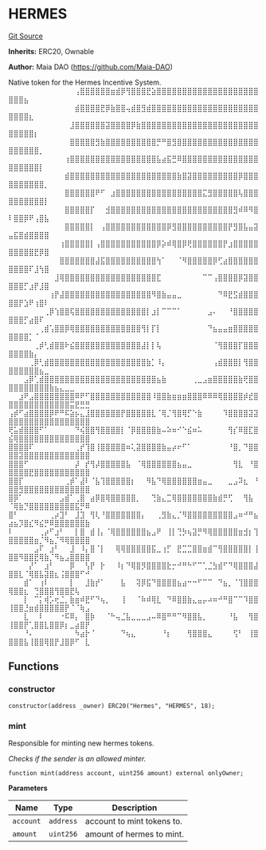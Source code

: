 # HERMES
[Git Source](https://github.com/Maia-DAO/test-env-V2/blob/84b5f9e8695c91ddb02f27bb3dfb1c652f55ced4/hermes/tokens/HERMES.sol)

**Inherits:**
ERC20, Ownable

**Author:**
Maia DAO (https://github.com/Maia-DAO)

Native token for the Hermes Incentive System.
⠀⠀⠀⠀⠀⠀⠀⠀⠀⠀⠀⠀⠀⢠⣿⣿⣿⣿⣿⣿⣶⣾⡿⢻⣿⣿⣿⣟⣵⣿⣿⣿⣿⣿⣿⣿⣿⣿⣿⣿⣿⣿⣿⣿⣿⣿⣿⣿⣿⣿⣿⣿⣦⠀⠀⠀⠀⠀⠀⠀⠀⠀⠀⠀⠀
⠀⠀⠀⠀⠀⠀⠀⠀⠀⠀⠀⠀⠀⣾⣿⣿⣿⣿⣟⡿⣷⣿⣿⢤⣾⣿⣻⣾⣿⣿⣿⣿⣿⣿⣿⣿⣿⣿⣿⣿⣿⣿⣿⣿⣿⣿⣿⣿⣿⣿⣿⣿⣿⣆⠀⠀⠀⠀⠀⠀⠀⠀⠀⠀⠀
⠀⠀⠀⠀⠀⠀⠀⠀⠀⠀⠀⠀⣸⣿⣿⣿⣿⣿⣿⣽⣿⣿⣿⣿⡿⣷⣿⣿⣿⣿⣿⣿⣿⣿⣿⣿⣿⣿⣿⣿⣿⣿⣿⣿⣿⣿⣿⣿⣿⣿⣿⣿⣿⣿⡆⠀⠀⠀⠀⠀⠀⠀⠀⠀⠀
⠀⠀⠀⠀⠀⠀⠀⠀⠀⠀⠀⠀⣿⣿⣿⣿⣿⣻⣷⣿⣿⣿⣿⣿⣿⣿⣿⣿⣿⡛⠛⣿⣻⣿⣿⣿⣿⣿⣿⣿⣿⣿⣿⣿⣿⣿⣿⣿⣿⣿⣿⣿⣿⣿⣿⡀⠀⠀⠀⠀⠀⠀⠀⠀⠀
⠀⠀⠀⠀⠀⠀⠀⠀⠀⠀⠀⢰⣿⣿⣿⣿⣿⣿⣿⣿⣿⣿⣿⣿⣿⣿⣿⣿⣿⣧⣴⣯⣛⠿⣿⣿⣿⣿⣿⣿⣿⣿⣿⣿⣿⣿⣿⣿⣿⣿⣿⣿⣿⣿⣿⡇⠀⠀⠀⠀⠀⠀⠀⠀⠀
⠀⠀⠀⠀⠀⠀⠀⠀⠀⠀⠀⣾⣿⣿⣿⣿⣿⣿⣿⣿⣿⣿⣿⣿⣿⣿⣿⣿⣿⣿⣿⣿⣿⣷⣿⣽⣿⣿⣿⣿⣿⣿⣿⣿⣿⡿⣿⣿⣿⣿⣿⣿⣿⣿⣿⣿⡀⠀⠀⠀⠀⠀⠀⠀⠀
⠀⠀⠀⠀⠀⠀⠀⠀⠀⠀⠀⣿⣿⣿⣿⣿⣿⠟⠋⠀⣰⣿⣿⣿⣿⣿⣿⣿⣿⣿⣿⣿⣿⣿⣿⣿⣿⣿⣍⣻⣿⣿⣿⣿⣿⢧⣿⣿⣿⣿⣿⣿⣿⣿⣿⣿⡇⠀⠀⠀⠀⠀⠀⠀⠀
⠀⠀⠀⠀⠀⠀⠀⠀⠀⠀⠀⣿⣿⣿⣿⣿⡏⠀⠀⣺⣿⣿⣿⣿⣿⣿⣿⣿⣿⣿⣿⣿⣿⣿⣿⣿⣿⣿⣿⣿⣿⣿⣿⣿⣻⠾⠿⠻⣿⠇⣿⣿⡿⠟⢠⣿⣧⠀⠀⠀⠀⠀⠀⠀⠀
⠀⠀⠀⠀⠀⠀⠀⠀⠀⠀⠀⣿⣿⣿⣿⣿⡇⠀⢠⣿⣿⣿⣿⣿⣿⣿⣿⣿⣿⣿⣿⡿⣻⣿⣿⣿⣿⣿⣿⣿⣿⣿⣿⡟⣻⣿⣧⣤⣽⣤⣯⣿⣾⣿⣿⣿⣿⠀⠀⠀⠀⠀⠀⠀⠀
⠀⠀⠀⠀⠀⠀⠀⠀⠀⠀⢰⣿⣿⣿⣿⣿⡇⢠⣿⣿⣿⣿⣿⣿⣿⣿⣿⣿⣿⡿⡵⠾⢿⣿⡿⢟⣿⣿⣿⣿⣿⣿⡟⣰⣿⣿⣿⣿⣿⣿⣿⣿⣿⣿⣟⡿⣿⠀⠀⠀⠀⠀⠀⠀⠀
⠀⠀⠀⠀⠀⠀⠀⠀⠀⠀⣿⣿⣿⣿⣿⣿⣿⣼⣯⣿⣿⣿⣿⣿⣿⣿⣿⣿⣿⢳⠁⠀⠀⠈⠻⣿⣿⣿⣿⣿⡿⢋⣴⣿⣿⣿⣿⣿⣿⣿⣿⣿⣿⠏⣸⢳⣿⠀⠀⠀⠀⠀⠀⠀⠀
⠀⠀⠀⠀⠀⠀⠀⠀⠀⣸⢿⣿⣿⣿⣿⣿⣿⣿⣿⣿⣿⣿⣿⣿⣿⣿⣿⣿⣿⣏⠀⠀⠀⠀⠀⠀⠀⠀⠉⠉⢠⣿⣿⣿⣿⡿⣽⣿⣿⣿⣿⣿⡋⣰⡟⣸⣿⠀⠀⠀⠀⠀⠀⠀⠀
⠀⠀⠀⠀⠀⠀⠀⠀⢰⡟⣼⣿⣿⣿⣿⣿⣿⣿⣿⣿⣿⣿⣿⣿⣿⣿⣿⣿⠻⣿⣷⣤⣤⣀⠀⠀⠀⠀⠀⠀⠀⠙⠿⣟⣫⣾⣿⣿⣿⣿⣿⡟⣱⠟⢰⣿⠇⠀⠀⠀⠀⠀⠀⠀⠀
⠀⠀⠀⠀⠀⠀⠀⢀⡿⢱⣿⣿⢯⣿⣿⣿⣿⣿⣿⣿⣿⣿⣿⣿⣿⣿⣿⡇⣰⡇⠉⠉⠉⠁⠀⠀⠀⠀⠀⣠⠄⠀⠀⠘⣿⣿⣿⣿⣿⣿⣿⣿⡋⣴⣿⠏⠀⠀⠀⠀⠀⠀⠀⠀⠀
⠀⠀⠀⠀⠀⠀⢀⣾⢡⣿⣿⡿⢿⣿⣿⣿⣿⣿⣿⣿⣿⣿⣿⣿⣿⣿⢻⡇⡏⡇⠀⠀⠀⠀⠀⠀⠀⠀⠀⠙⣦⣤⣤⣶⣿⣿⣿⣿⣿⣿⣿⣿⣿⡁⠈⠀⠀⠀⠀⠀⠀⠀⠀⠀⠀
⠀⠀⠀⠀⠀⢀⡾⢃⣾⣿⣿⠗⣮⣿⣿⣿⣿⣿⣿⣿⣿⣿⣿⣿⣿⣿⣼⡇⡇⢧⠀⠀⠀⠀⠀⠀⠀⠀⠀⠀⠈⢻⣿⣿⣿⡏⣿⣿⣿⣿⣿⣿⣿⣷⡄⠀⠀⠀⠀⠀⠀⠀⠀⠀⠀
⠀⠀⠀⠀⢀⡿⢃⣾⣿⣿⣿⣿⣿⣿⣿⣿⣿⣿⣿⣿⣿⣿⣿⣿⣿⣿⣿⣷⡁⠸⡄⠀⠀⠀⠀⠀⠀⠀⠀⠀⢠⣾⣿⣿⣿⡇⢻⣿⣿⣿⣿⣿⣿⣿⣿⣦⣀⠀⠀⠀⠀⠀⠀⠀⠀
⠀⠀⠀⣠⡿⢁⣾⣿⣿⣿⣿⣿⣿⣿⣿⣿⣿⣿⣿⣿⣿⣿⣿⣿⣿⣿⣿⣿⣿⣦⣷⠀⠀⠀⠀⠀⢀⣀⣠⣶⣿⣿⣿⣿⣿⣷⢟⣿⣿⣿⣿⣿⣿⣿⣿⣿⣿⣷⣦⣄⣀⣀⠀⠀⠀
⠀⠀⣰⠟⣠⣿⣿⣿⣿⣿⣿⣿⣿⠿⠟⠋⣿⣿⣿⣿⣿⣿⣿⣿⣿⣿⣿⣿⠸⣿⣿⣷⣶⣶⣶⣿⣿⣿⠿⠿⠿⢿⣿⣿⣿⣿⡾⣞⣿⣿⣿⣿⣿⣿⣿⣿⣿⣿⣿⣿⣿⣭⣟⣛⣛
⢠⡾⠋⣴⣿⣿⣿⣿⡿⠟⠛⠯⣵⡦⣄⣸⣿⣿⣿⣿⣿⣿⡟⣿⣿⣿⣿⣿⣇⠈⢿⡈⢻⣿⢿⡋⠑⣷⠀⠀⠀⠀⠹⣿⣿⣿⣿⣽⣽⣿⣿⣿⣿⣿⣿⣿⣿⣿⣿⣿⣿⣿⣿⣿⣿
⢟⣥⣾⣿⣿⣿⠋⠁⠀⠀⠀⠀⠀⠙⢮⣿⣿⢻⣿⣿⣿⣿⡇⠈⡿⣿⣿⣿⣿⣷⠤⠵⠶⠊⠑⣮⠶⠥⠀⠀⠀⠀⠀⢻⡎⠿⣿⣏⣿⣮⢿⣿⣿⣿⣿⣿⣿⣿⣿⣿⣿⣿⣿⣿⣿
⣿⣿⣿⣿⠏⠀⠀⠀⠀⠀⠀⠀⠀⢀⡞⢹⣿⢸⣿⣿⣿⣿⣿⠶⢅⣽⣿⣿⣿⣿⣷⣤⡴⠖⠋⠁⠀⠀⠀⠀⠀⠀⠀⠘⣿⡀⠙⣿⣿⣿⣿⣽⣿⣿⣿⣿⣿⣿⣿⣿⣿⣿⣿⣿⣿
⣿⣿⣿⠋⠀⠀⠀⠀⠀⠀⠀⠀⠀⡼⠀⡞⢻⡼⣿⣿⣿⣿⣿⣧⠀⠈⢿⣿⣿⣿⣿⣿⣿⣦⣤⣀⠀⠀⠀⠀⠀⠀⠀⠀⢻⣇⠀⠘⣿⣿⣿⣿⣿⣟⣿⣿⣿⣿⣿⣿⣿⣿⣿⣿⣿
⣿⣿⡏⠀⠀⠀⠀⠀⠀⠀⠀⢀⡾⠁⣼⠇⠈⣧⢹⣿⣿⣿⣿⣿⡆⠀⠀⠻⣧⠙⢿⣿⣿⣿⣿⣿⣿⣶⣤⣀⠀⠀⠀⣀⣠⠽⣆⠀⠘⣿⣿⣻⣿⣿⣿⣿⣿⣿⣿⣿⣿⣿⣿⣿⣿
⣿⡿⠁⠀⠀⠀⠀⠀⠀⠀⣠⣾⠁⢀⣿⠀⣴⡿⣿⢿⣿⣿⣿⣿⣿⡀⠀⠀⢙⣷⣄⣉⢿⣿⣿⣿⣿⣿⣿⣿⣷⣾⡛⢋⠀⠀⢻⣧⠀⠈⢿⣷⡙⣿⣿⣿⣿⣿⣿⣿⣿⣿⣯⡛⠿
⣿⠃⠀⠀⠀⠀⠀⠀⢀⡴⣹⠃⠀⣸⣹⠀⢻⢇⠘⣿⣿⣿⣿⣿⣿⣿⡄⠀⠀⢀⣻⣷⣄⡈⠻⣿⣿⣿⣿⣿⣿⣿⣿⣿⣠⠶⠚⠛⣦⣴⣦⡹⣿⣎⠻⣮⡛⠿⣿⣿⣿⣿⣿⣿⣷
⠇⠀⠀⠀⠀⠀⢀⡴⠋⣰⠃⠀⠀⡇⣿⠀⣾⢸⡄⠈⢿⣿⣿⣿⣿⣿⣿⣦⣠⠟⠀⢸⡇⢙⡳⢦⣽⡛⠻⢿⣿⣿⣿⣿⣿⣶⣺⡆⢹⣿⣿⣿⣿⣿⣶⡈⠻⣦⡈⠻⢿⣿⣿⣿⣿
⠀⠀⠀⠀⠀⣠⠏⠀⣰⠃⠀⠀⣸⠀⠸⡄⣿⠈⡇⠀⠀⢿⢿⣿⣿⣿⣿⣿⣯⣀⢰⡋⠀⣟⣉⣉⣿⣿⣶⣾⠉⢻⣿⣿⣿⣿⣿⡇⢸⣿⣿⠻⣿⣿⣟⢿⣷⡈⠻⣦⣠⣿⣿⣿⣿
⠀⠀⠀⠀⡜⠁⠀⣰⠃⠀⠀⠀⡿⠀⠀⢣⡟⠀⡗⠀⠀⠸⡆⠙⢿⣿⡻⣿⣿⣿⣿⣗⡒⠚⠛⠓⠋⠉⢁⣈⣳⣾⠋⠙⢿⣿⣿⣿⣼⣿⣿⣇⠈⢿⣿⣧⣽⣿⣆⢨⣿⣿⣿⠋⠚
⠀⠀⠀⣾⠁⠀⢰⠇⠀⠀⠀⠀⡇⠀⠀⣸⣷⡞⠁⠀⠀⠀⣧⠀⠀⢽⡿⣯⠙⣿⣿⣿⣿⣦⣴⠒⠒⠋⠉⠉⠀⠙⣦⡀⠈⢹⣿⣿⣿⢿⣿⣿⣆⠀⢙⣿⣿⣿⢻⣿⣿⣟⢧⠀⠀
⠀⠀⠀⡇⠀⠉⡅⢾⡡⢖⣈⡀⣷⣶⠾⣟⠋⠙⢦⡀⠀⠀⢸⠀⠀⠈⠷⠾⢿⣇⠀⠙⠿⣿⣿⣷⣄⣤⡤⠴⠶⠚⠛⣿⠉⠉⠹⣿⣿⢸⣿⣿⣘⣶⣾⣿⣿⣿⣿⣿⡟⠈⠈⢷⣠
⠀⠀⠀⣇⠀⠀⠇⠀⠀⠀⠐⠯⠿⡄⠀⣿⡷⠀⠀⠈⠓⢤⣈⣧⣀⣀⣀⣠⠤⠿⣿⠛⠛⠉⠻⣿⣿⣧⡀⠀⠀⠀⠀⠘⣧⠀⠀⢻⣿⢸⣿⣿⡟⢁⣿⣿⣇⣿⣿⡿⡆⣀⣴⣿⡟
⠀⠀⠀⠘⠄⠀⠀⠀⠀⠀⠀⠀⠀⠳⣴⡗⠈⠀⠀⠀⠀⠀⠙⢦⣄⠀⠀⠀⠀⠀⠘⡆⠀⠀⠀⢻⣿⣿⣿⣄⠀⠀⠀⠀⢫⠃⠀⢸⣿⣿⣿⣿⣧⢸⣿⣿⢿⣿⡟⣸⣿⡿⠋⠀⣇


## Functions
### constructor


```solidity
constructor(address _owner) ERC20("Hermes", "HERMES", 18);
```

### mint

Responsible for minting new hermes tokens.

*Checks if the sender is an allowed minter.*


```solidity
function mint(address account, uint256 amount) external onlyOwner;
```
**Parameters**

|Name|Type|Description|
|----|----|-----------|
|`account`|`address`|account to mint tokens to.|
|`amount`|`uint256`|amount of hermes to mint.|


